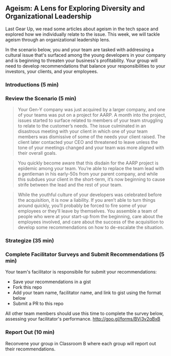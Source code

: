 ## Ageism: A Lens for Exploring Diversity and Organizational Leadership

Last Gear Up, we read some articles about ageism in the tech space and explored how we individually relate to the issue. This week, we will tackle ageism through an organizational leadership lens. 

In the scenario below, you and your team are tasked with addressing a cultural issue that's surfaced among the young developers in your company and is beginning to threaten your business's profitability. Your group will need to develop recommendations that balance your responsibilities to your investors, your clients, and your employees. 

### Introductions (5 min)

### Review the Scenario (5 min)
> Your Gen-Y company was just acquired by a larger company, and one of your teams was put on a project for AARP. A month into the project, issues started to surface related to members of your team struggling to relate to the customer’s needs. The issue culminated in an disastrous meeting with your client in which one of your team members was dismissive of some of the needs your client raised. The client later contacted your CEO and threatened to leave unless the tone of your meetings changed and your team was more aligned with their overall goals.

> You quickly become aware that this disdain for the AARP project is epidemic among your team. You’re able to replace the team lead with a gentleman in his early-50s from your parent company, and while this subdues your client in the short-term, it’s now beginning to cause strife between the lead and the rest of your team.

> While the youthful culture of your developers was celebrated before the acquisition, it is now a liability. If you aren’t able to turn things around quickly, you’ll probably be forced to fire some of your employees or they’ll leave by themselves. You assemble a team of people who were at your start-up from the beginning, care about the employees involved, and care about the success of the acquisition to develop some recommendations on how to de-escalate the situation.

### Strategize (35 min)

### Complete Facilitator Surveys and Submit Recommendations (5 min)
Your team's facilitator is responsibile for submit your recommendations: 
* Save your recommendations in a gist
* Fork this repo
* Add your team name, facilitator name, and link to gist using the format below
* Submit a PR to this repo

All other team members should use this time to complete the survey below, assessing your facilitator's performance. 
http://goo.gl/forms/BVi3v2qBxB

### Report Out (10 min)
Reconvene your group in Classroom B where each group will report out their recommendations.
